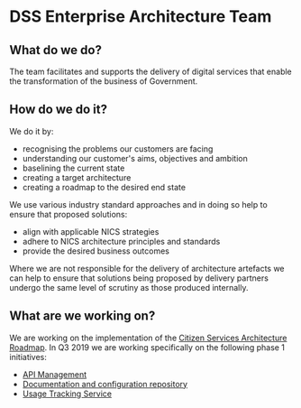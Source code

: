 # DSS Enterprise Architecture Team

## What do we do?
The team facilitates and supports the delivery of digital services that enable the transformation of the business of Government.

## How do we do it?
We do it by:
- recognising the problems our customers are facing
- understanding our customer's aims, objectives and ambition
- baselining the current state
- creating a target architecture
- creating a roadmap to the desired end state

We use various industry standard approaches and in doing so help to ensure that proposed solutions:
- align with applicable NICS strategies
- adhere to NICS architecture principles and standards
- provide the desired business outcomes

Where we are not responsible for the delivery of architecture artefacts we can help to ensure that solutions being proposed by delivery partners undergo the same level of scrutiny as those produced internally.

## What are we working on?

We are working on the implementation of the [Citizen Services Architecture Roadmap](https://docs.ea.digitalni.gov.uk/#roadmap). In Q3 2019 we are working specifically on the following phase 1 initiatives:
- [API Management](/docs/initiatives/phase-one/api-management.md)
- [Documentation and configuration repository](/docs/initiatives/phase-one/documentation-config-repo.md)
- [Usage Tracking Service](/docs/initiatives/usage-tracking-service.md)
